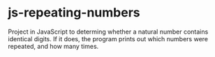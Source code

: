 # js-repeating-numbers

Project in JavaScript to determing whether a natural number contains identical digits. If it does, the program prints out which numbers were repeated, and how many times.  
